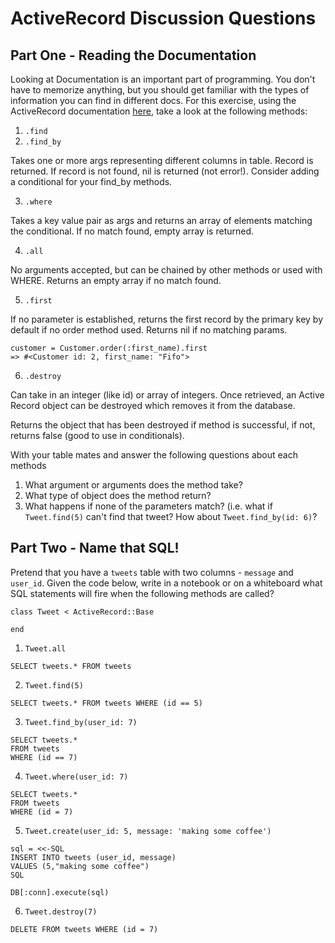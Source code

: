 # ActiveRecord Discussion Questions

## Part One - Reading the Documentation

Looking at Documentation is an important part of programming. You don't have to memorize anything, but you should get familiar with the types of information you can find in different docs. For this exercise, using the ActiveRecord documentation [here](http://guides.rubyonrails.org/active_record_querying.html#retrieving-objects-from-the-database), take a look at the following methods:

1. `.find`
2. `.find_by`

Takes one or more args representing different columns in table.  Record is returned.  If record is not found, nil is returned (not error!).  Consider adding a conditional for your find_by methods.

3. `.where`

Takes a key value pair as args and returns an array of elements matching the conditional.  If no match found, empty array is returned.

4. `.all`

No arguments accepted, but can be chained by other methods or used with WHERE.  Returns an empty array if no match found.

5. `.first`

If no parameter is established, returns the first record by the primary key by default if no order method used.  Returns nil if no matching params.

```
customer = Customer.order(:first_name).first
=> #<Customer id: 2, first_name: "Fifo">
```

6. `.destroy`

Can take in an integer (like id) or array of integers.
Once retrieved, an Active Record object can be destroyed which removes it from the database.

Returns the object that has been destroyed if method is successful, if not, returns false (good to use in conditionals).

With your table mates and answer the following questions about each methods

1. What argument or arguments does the method take?
2. What type of object does the method return?
3. What happens if none of the parameters match? (i.e. what if `Tweet.find(5)` can't find that tweet? How about `Tweet.find_by(id: 6)`? 


## Part Two - Name that SQL! 

Pretend that you have a `tweets` table with two columns - `message` and `user_id`. Given the code below, write in a notebook or on a whiteboard what SQL statements will fire when the following methods are called? 

```
class Tweet < ActiveRecord::Base

end
``` 

1. `Tweet.all` 

```
SELECT tweets.* FROM tweets
```

2. `Tweet.find(5)`

```
SELECT tweets.* FROM tweets WHERE (id == 5)
```

3. `Tweet.find_by(user_id: 7)`

```
SELECT tweets.* 
FROM tweets 
WHERE (id == 7)
```

4. `Tweet.where(user_id: 7)` 

```
SELECT tweets.* 
FROM tweets 
WHERE (id = 7)
```

5. `Tweet.create(user_id: 5, message: 'making some coffee')`

```
sql = <<-SQL 
INSERT INTO tweets (user_id, message)
VALUES (5,"making some coffee")
SQL

DB[:conn].execute(sql)
```

6. `Tweet.destroy(7)` 

```
DELETE FROM tweets WHERE (id = 7)
```